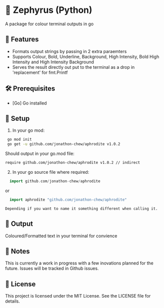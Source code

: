 # 📸 Zephyrus (Python)

A package for colour terminal outputs in go

## 🚀 Features

- Formats output strings by passing in 2 extra paraemters 
- Supports Colour, Bold, Underline, Background, High Intensity, Bold High Intensity and High Intensity Background
- Serves the result directly out put to the terminal as a drop in 'replacement' for fmt.Printf 

## 🛠️ Prerequisites

- [Go] Go installed 

## 📁 Setup

1. In your go mod:

  ```bash
   go mod init
   go get -u github.com/jonathon-chew/aphrodite v1.0.2
   ```

  Should output in your go.mod file:

  ```bash
  require github.com/jonathon-chew/aphrodite v1.0.2 // indirect
  ```

2. In your go source file where required:

  ```go
    import github.com/jonathon-chew/aphrodite
  ```

  or 

  ```go
    import aphrodite "github.com/jonathon-chew/aphrodite"
  ```

    Depending if you want to name it something different when calling it.

## 📂 Output

Coloured/Formatted text in your terminal for convience

## 🧠 Notes

This is currently a work in progress with a few inovations planned for the future.
Issues will be tracked in Github issues.

## 📜 License

This project is licensed under the MIT License. See the LICENSE file for details.
